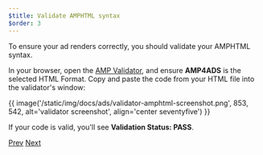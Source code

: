 ```yaml
---
$title: Validate AMPHTML syntax
$order: 3
---
```


To ensure your ad renders correctly, you should validate your AMPHTML syntax. 

In your browser, open the [AMP Validator](https://validator.ampproject.org/#htmlFormat=AMP4ADS), and ensure **AMP4ADS** is the selected HTML Format. Copy and paste the code from your HTML file into the validator's window:

{{ image('/static/img/docs/ads/validator-amphtml-screenshot.png', 853, 542, alt='validator screenshot', align='center seventyfive') }}

If your code is valid, you'll see **Validation Status: <span class="success-text">PASS</span>**.

<div class="prev-next-buttons">
  <a class="button prev-button" href="{{g.doc('/content/docs/ads/amphtml_ads/track_views.md', locale=doc.locale).url.path}}"><span class="arrow-prev">Prev</span></a>
  <a class="button next-button" href="{{g.doc('/content/docs/ads/amphtml_ads/summary.md', locale=doc.locale).url.path}}"><span class="arrow-next">Next</span></a>
</div>
